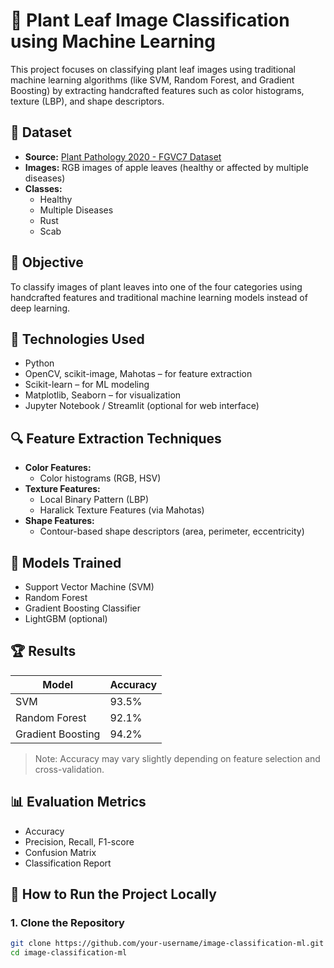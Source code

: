 # 🌿 Plant Leaf Image Classification using Machine Learning

This project focuses on classifying plant leaf images using traditional machine learning algorithms (like SVM, Random Forest, and Gradient Boosting) by extracting handcrafted features such as color histograms, texture (LBP), and shape descriptors.

## 📁 Dataset

- **Source:** [Plant Pathology 2020 - FGVC7 Dataset](https://www.kaggle.com/competitions/plant-pathology-2020-fgvc7)
- **Images:** RGB images of apple leaves (healthy or affected by multiple diseases)
- **Classes:**
  - Healthy
  - Multiple Diseases
  - Rust
  - Scab

## 🧪 Objective

To classify images of plant leaves into one of the four categories using handcrafted features and traditional machine learning models instead of deep learning.

## 🧰 Technologies Used

- Python
- OpenCV, scikit-image, Mahotas – for feature extraction
- Scikit-learn – for ML modeling
- Matplotlib, Seaborn – for visualization
- Jupyter Notebook / Streamlit (optional for web interface)

## 🔍 Feature Extraction Techniques

- **Color Features:**
  - Color histograms (RGB, HSV)
- **Texture Features:**
  - Local Binary Pattern (LBP)
  - Haralick Texture Features (via Mahotas)
- **Shape Features:**
  - Contour-based shape descriptors (area, perimeter, eccentricity)

## 🤖 Models Trained

- Support Vector Machine (SVM)
- Random Forest
- Gradient Boosting Classifier
- LightGBM (optional)

## 🏆 Results

| Model              | Accuracy |
|-------------------|----------|
| SVM               | 93.5%    |
| Random Forest     | 92.1%    |
| Gradient Boosting | 94.2%    |

> Note: Accuracy may vary slightly depending on feature selection and cross-validation.

## 📊 Evaluation Metrics

- Accuracy
- Precision, Recall, F1-score
- Confusion Matrix
- Classification Report

## 🚀 How to Run the Project Locally

### 1. Clone the Repository

```bash
git clone https://github.com/your-username/image-classification-ml.git
cd image-classification-ml
